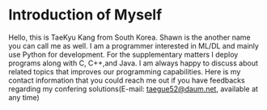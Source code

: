 # Introduction of Myself
Hello, this is TaeKyu Kang from South Korea. Shawn is the another name you can call me as well.
I am a programmer interested in ML/DL and mainly use Python for development. For the supplementary matters I deploy programs along with C, C++,and Java.
I am always happy to discuss about related topics that improves our programming capabilities. Here is my contact information that you could reach me out if you have feedbacks regarding my confering solutions(E-mail: taegue52@daum.net, available at any time)


<!---
Shawn-gitman/Shawn-gitman is a ✨ special ✨ repository because its `README.md` (this file) appears on your GitHub profile.
You can click the Preview link to take a look at your changes.
--->
